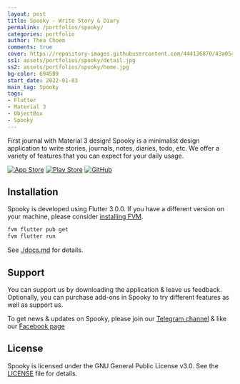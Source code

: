 ```yaml
---
layout: post
title: Spooky - Write Story & Diary
permalink: /portfolios/spooky/
categories: portfolio
author: Thea Choem
comments: true
cover: https://repository-images.githubusercontent.com/444136870/43a054a0-50ad-47d7-a680-4a12507a77d2
ss1: assets/portfolios/spooky/detail.jpg
ss2: assets/portfolios/spooky/home.jpg
bg-color: 6945B9
start_date: 2022-01-03
main_tag: Spooky
tags:
- Flutter
- Material 3
- ObjectBox
- Spooky
---
```

First journal with Material 3 design! Spooky is a minimalist design application to write stories, journals, notes, diaries, todo, etc. We offer a variety of features that you can expect for your daily usage.

[![App Store](https://img.shields.io/badge/App_Store-0D96F6?style=for-the-badge&logo=app-store&logoColor=white)](https://apps.apple.com/us/app/spooky/id1629372753?platform=iphone) [![Play Store](https://img.shields.io/badge/Google_Play-414141?style=for-the-badge&logo=google-play&logoColor=white)](https://play.google.com/store/apps/details?id=com.juniorise.spooky) [![GitHub](https://img.shields.io/badge/GitHub-100000?style=for-the-badge&logo=github&logoColor=white)](https://github.com/juniorise/spooky-mb)

## Installation
Spooky is developed using Flutter 3.0.0. If you have a different version on your machine, please consider [installing FVM](https://soksereyphon8.medium.com/flutter-version-management-3c318c4ff97d). 

```s
fvm flutter pub get
fvm flutter run
```

See [./docs.md](https://github.com/juniorise/spooky-mb/blob/develop/docs.md) for details.

## Support
You can support us by downloading the application & leave us feedback. Optionally, you can purchase add-ons in Spooky to try different features as well as support us.

To get news & updates on Spooky, please join our [Telegram channel](https://t.me/spookyjuniorise) & like our [Facebook page](https://web.facebook.com/spooky.juniorise)

## License
Spooky is licensed under the GNU General Public License v3.0. See the [LICENSE](https://github.com/juniorise/spooky-mb/blob/develop/LICENSE) file for details.
